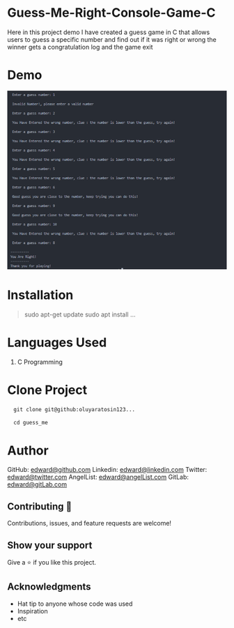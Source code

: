 # Guess-Me-Right-Console-Game-C
Here in this project demo I have created a guess game in C that allows users to guess a specific number and find out if it was right or wrong the winner gets a congratulation log and the game exit

# Demo
![C](./assets/guessMeRight.PNG)

# Installation
> sudo apt-get update
> sudo apt install ...

# Languages Used
1. C Programming

# Clone Project
```
  git clone git@github:oluyaratosin123...

```
```C
  cd guess_me
```

# Author
GitHub: [edward@github.com](https://github.com/oluyaratosin123)
Linkedin: [edward@linkedin.com](https://www.linkedin.com/in/edward-oluyara/)
Twitter: [edward@twitter.com](https://twitter.com/TOluyara)
AngelList: [edward@angelList.com]()
GitLab: [edward@gitLab.com]()

## Contributing :handshake:
Contributions, issues, and feature requests are welcome!

## Show your support
Give a 	:star: if you like this project.

## Acknowledgments
* Hat tip to anyone whose code was used
* Inspiration
* etc
